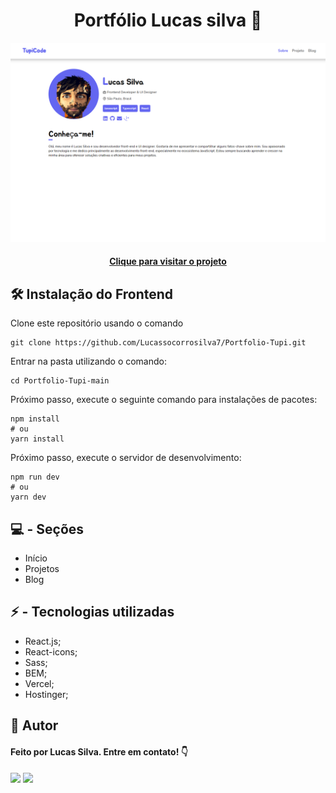 <h1 align="center">
Portfólio Lucas silva 💾
</h1>

![Portfólio](./src/assets/images/layout.png "Portfólio")

<h4 align="center"><a href="https://www.tupicode.tech/">Clique para visitar o projeto</a></h4>

## 🛠️ Instalação do Frontend

Clone este repositório usando o comando

```
git clone https://github.com/Lucassocorrosilva7/Portfolio-Tupi.git
```

Entrar na pasta utilizando o comando:

```
cd Portfolio-Tupi-main
```

Próximo passo, execute o seguinte comando para instalações de pacotes:

```
npm install
# ou
yarn install
```

Próximo passo, execute o servidor de desenvolvimento:

```
npm run dev
# ou
yarn dev
```

## 💻 - Seções

- Início
- Projetos
- Blog

## ⚡ - Tecnologias utilizadas

- React.js;
- React-icons;
- Sass;
- BEM;
- Vercel;
- Hostinger;

## 👤 Autor

#### Feito por Lucas Silva. Entre em contato! 👇

<a href="https://www.linkedin.com/in/luquinhasssilva/"><img src="https://img.shields.io/badge/LinkedIn-0077B5?style=for-the-badge&logo=linkedin&logoColor=white" target="_blank"></a>
<a href="mailto:someone@lucassocorrosilva@gmail.com"><img src="https://img.shields.io/badge/Gmail-D14836?style=for-the-badge&logo=gmail&logoColor=white" target="_blank"></a>

